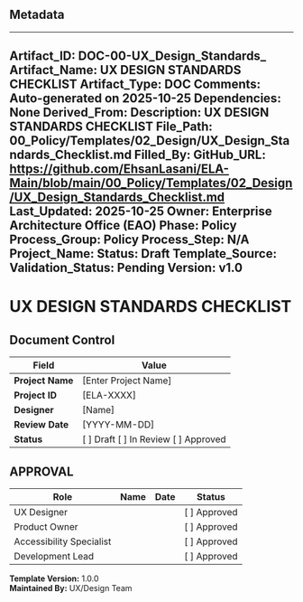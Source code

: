 ## Metadata
---
Artifact_ID: DOC-00-UX_Design_Standards_
Artifact_Name: UX DESIGN STANDARDS CHECKLIST
Artifact_Type: DOC
Comments: Auto-generated on 2025-10-25
Dependencies: None
Derived_From: 
Description: UX DESIGN STANDARDS CHECKLIST
File_Path: 00_Policy/Templates/02_Design/UX_Design_Standards_Checklist.md
Filled_By: 
GitHub_URL: https://github.com/EhsanLasani/ELA-Main/blob/main/00_Policy/Templates/02_Design/UX_Design_Standards_Checklist.md
Last_Updated: 2025-10-25
Owner: Enterprise Architecture Office (EAO)
Phase: Policy
Process_Group: Policy
Process_Step: N/A
Project_Name: 
Status: Draft
Template_Source: 
Validation_Status: Pending
Version: v1.0
---
# UX DESIGN STANDARDS CHECKLIST

## Document Control
| Field | Value |
|-------|-------|
| **Project Name** | [Enter Project Name] |
| **Project ID** | [ELA-XXXX] |
| **Designer** | [Name] |
| **Review Date** | [YYYY-MM-DD] |
| **Status** | [ ] Draft [ ] In Review [ ] Approved |

## APPROVAL
| Role | Name | Date | Status |
|------|------|------|--------|
| UX Designer | | | [ ] Approved |
| Product Owner | | | [ ] Approved |
| Accessibility Specialist | | | [ ] Approved |
| Development Lead | | | [ ] Approved |

**Template Version:** 1.0.0  
**Maintained By:** UX/Design Team

